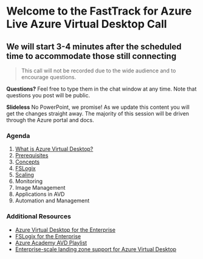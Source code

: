 # Welcome to the FastTrack for Azure Live Azure Virtual Desktop Call
## We will start 3-4 minutes after the scheduled time to accommodate those still connecting

> This call will not be recorded due to the wide audience and to encourage questions.

**Questions?** Feel free to type them in the chat window at any time. Note that questions you post will be public.

**Slideless** No PowerPoint, we promise! As we update this content you will get the changes straight away. The majority of this session will be driven through the Azure portal and docs.

### Agenda
1. [What is Azure Virtual Desktop?](https://aka.ms/WVDDocs)
1. [Prerequisites](https://docs.microsoft.com/en-us/azure/virtual-desktop/overview#requirements)
1. [Concepts](https://docs.microsoft.com/en-us/azure/virtual-desktop/environment-setup)
1. [FSLogix](https://aka.msfslogx/)
1. [Scaling](https://docs.microsoft.com/en-us/azure/virtual-desktop/set-up-scaling-script)
1. Monitoring
1. Image Management
1. Applications in AVD
1. Automation and Management

### Additional Resources
- [Azure Virtual Desktop for the Enterprise](https://docs.microsoft.com/en-us/azure/architecture/example-scenario/wvd/windows-virtual-desktop)
- [FSLogix for the Enterprise](https://docs.microsoft.com/en-us/azure/architecture/example-scenario/wvd/windows-virtual-desktop-fslogix)
- [Azure Academy AVD Playlist](https://aka.ms/AzureAcademy-WVD)
- [Enterprise-scale landing zone support for Azure Virtual Desktop](https://docs.microsoft.com/en-us/azure/cloud-adoption-framework/scenarios/wvd/enterprise-scale-landing-zone)
